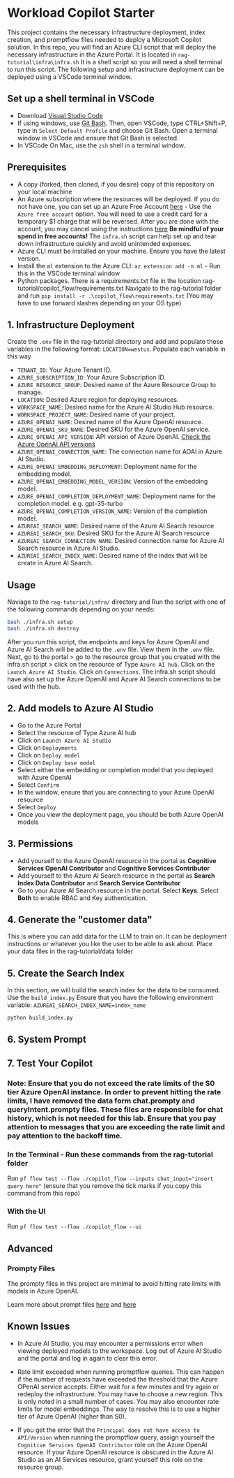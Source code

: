 # Workload Copilot Starter

This project contains the necessary infrastructure deployment, index creation, and promptflow files needed to deploy a Microsoft Copilot solution. In this repo, you will find an Azure CLI script that will deploy the necessary infrastructure in the Azure Portal. It is located in `rag-tutorial\infra\infra.sh` It is a shell script so you will need a shell terminal to run this script. The following setup and infrastructure deployment can be deployed using a VSCode terminal window.

## Set up a shell terminal in VSCode

- Download [Visual Studio Code](https://code.visualstudio.com/Download)
- If using windows, use [Git Bash](https://git-scm.com/downloads). Then, open VSCode, type CTRL+Shift+P, type in `Select Default Profile` and choose Git Bash. Open a terminal window in VSCode and ensure that Git Bash is selected.
- In VSCode On Mac, use the `zsh` shell in a terminal window.

## Prerequisites

- A copy (forked, then cloned, if you desire) copy of this repository on your local machine
- An Azure subscription where the resources will be deployed. If you do not have one, you can set up an Azure Free Account [here](https://azure.microsoft.com/pricing/purchase-options/azure-account?msockid=2ebef0a87030677c109ee28e7198663b) - Use the `Azure free account` option. You will need to use a credit card for a temporary $1 charge that will be reversed. After you are done with the account, you may cancel using the instructions [here](https://learn.microsoft.com/azure/cost-management-billing/manage/cancel-azure-subscription) **Be mindful of your spend in free accounts!** The `infra.sh` script can help set up and tear down infrastructure quickly and avoid unintended expenses.
- Azure CLI must be installed on your machine. Ensure you have the latest version.
- Install the `ml` extension to the Azure CLI: `az extension add -n ml` - Run this in the VSCode terminal window
- Python packages. There is a requirements.txt file in the location rag-tutorial/copilot_flow/requirements.txt Navigate to the rag-tutorial folder and run `pip install -r .\copilot_flow\requirements.txt` (You may have to use forward slashes depending on your OS type)

## 1. Infrastructure Deployment

Create the `.env` file in the rag-tutorial directory and add and populate these variables in the following format: `LOCATION=westus`. Populate each variable in this way

- `TENANT_ID`: Your Azure Tenant ID.
- `AZURE_SUBSCRIPTION_ID`: Your Azure Subscription ID.
- `AZURE_RESOURCE_GROUP`: Desired name of the Azure Resource Group to manage.
- `LOCATION`: Desired Azure region for deploying resources.
- `WORKSPACE_NAME`: Desired name for the Azure AI Studio Hub resource.
- `WORKSPACE_PROJECT_NAME`: Desired name of your project.
- `AZURE_OPENAI_NAME`: Desired name of the Azure OpenAI resource.
- `AZURE_OPENAI_SKU_NAME`: Desired SKU for the Azure OpenAI service.
- `AZURE_OPENAI_API_VERSION`: API version of Azure OpenAI. [Check the Azure OpenAI API versions](https://learn.microsoft.com/azure/ai-services/openai/reference)
- `AZURE_OPENAI_CONNECTION_NAME`: The connection name for AOAI in Azure AI Studio.
- `AZURE_OPENAI_EMBEDDING_DEPLOYMENT`: Deployment name for the embedding model.
- `AZURE_OPENAI_EMBEDDING_MODEL_VERSION`: Version of the embedding model.
- `AZURE_OPENAI_COMPLETION_DEPLOYMENT_NAME`: Deployment name for the completion model. e.g. gpt-35-turbo
- `AZURE_OPENAI_COMPLETION_VERSION_NAME`: Version of the completion model.
- `AZUREAI_SEARCH_NAME`: Desired name of the Azure AI Search resource
- `AZUREAI_SEARCH_SKU`: Desired SKU for the Azure AI Search resource
- `AZUREAI_SEARCH_CONNECTION_NAME`: Desired connection name for Azure AI Search resource in Azure AI Studio.
- `AZUREAI_SEARCH_INDEX_NAME`: Desired name of the index that will be create in Azure AI Search.

## Usage

Naviage to the `rag-tutorial/infra/` directory and Run the script with one of the following commands depending on your needs:

```bash
bash ./infra.sh setup
bash ./infra.sh destroy
```

After you run this script, the endpoints and keys for Azure OpenAI and Azure AI Search will be added to the `.env` file. View them in the `.env` file. Next, go to the portal > go to the resource group that you created with the infra.sh script > click on the resource of Type `Azure AI hub`. Click on the `Launch Azure AI Studio`. Click on `Connections`. The infra.sh script should have also set up the Azure OpenAI and Azure AI Search connections to be used with the hub.

## 2. Add models to Azure AI Studio

- Go to the Azure Portal
- Select the resource of Type Azure AI hub
- Click on `Launch Azure AI Studio`
- Click on `Deployments`
- Click on `Deploy model`
- Click on `Deploy base model`
- Select either the embedding or completion model that you deployed with Azure OpenAI
- Select `Confirm`
- In the window, ensure that you are connecting to your Azure OpenAI resource
- Select `Deploy`
- Once you view the deployment page, you should be both Azure OpenAI models

## 3. Permissions

- Add yourself to the Azure OpenAI resource in the portal as **Cognitive Services OpenAI Contributor** and **Cognitive Services Contributor**
- Add yourself to the Azure AI Search resource in the portal as **Search Index Data Contributor** and **Search Service Contributor**
- Go to your Azure AI Search resource in the portal. Select **Keys**. Select **Both** to enable RBAC and Key authentication.

## 4. Generate the "customer data"

This is where you can add data for the LLM to train on. It can be deployment instructions or whatever you like the user to be able to ask about. Place your data files in the rag-tutorial/data folder

## 5. Create the Search Index

In this section, we will build the search index for the data to be consumed. Use the `build_index.py` Ensure that you have the following environment variable: `AZUREAI_SEARCH_INDEX_NAME=index_name`

``` bash
python build_index.py
```

## 6. System Prompt

## 7. Test Your Copilot

### Note: Ensure that you do not exceed the rate limits of the S0 tier Azure OpenAI instance. In order to prevent hitting the rate limits, I have removed the data form chat.prompty and queryIntent.prompty files. These files are responsible for chat history, which is not needed for this lab. Ensure that you pay attention to messages that you are exceeding the rate limit and pay attention to the backoff time.

### In the Terminal - Run these commands from the rag-tutorial folder

Run `pf flow test --flow ./copilot_flow --inputs chat_input="insert query here"` (ensure that you remove the tick marks if you copy this command from this repo)

### With the UI

Run `pf flow test --flow ./copilot_flow --ui`

## Advanced

### Prompty Files

The prompty files in this project are minimal to avoid hitting rate limits with models in Azure OpenAI.

Learn more about prompt files [here](https://learn.microsoft.com/en-us/azure/ai-studio/tutorials/copilot-sdk-build-rag?tabs=linux#prompt-template-for-chat) and [here](https://learn.microsoft.com/en-us/azure/ai-studio/tutorials/copilot-sdk-build-rag?tabs=linux#prompt-template-for-chat-history)

## Known Issues

- In Azure AI Studio, you may encounter a permissions error when viewing deployed models to the workspace. Log out of Azure AI Studio and the portal and log in again to clear this error.

- Rate limit exceeded when running promptflow queries. This can happen if the number of requests have exceeded the threshold that the Azure OPenAI service accepts. Either wait for a few minutes and try again or redeploy the infrastructure. You may have to choose a new region. This is only noted in a small number of cases. You may also encounter rate limits for model embeddings. The way to resolve this is to use a higher tier of Azure OpenAI (higher than S0).

- If you get the error that the `Principal does not have access to API/Version` when running the promptflow query, assign yourself the `Cognitive Services OpenAI Contributor` role on the Azure OpenAI resource. If your Azure OpenAI resource is obscured in the Azure AI Studio as an AI Services resource, grant yourself this role on the resource group.